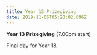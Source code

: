 ```yaml
---
title: Year 13 Prizegiving
date: 2019-11-06T05:20:02.696Z
---
```

**Year 13 Prizegiving** (7.00pm start) 

Final day for Year 13.
